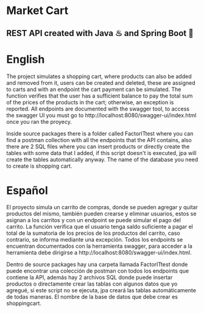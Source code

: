 # Market Cart
## REST API created with Java ♨ and Spring Boot 🍃

# English 
The project simulates a shopping cart, where products can also be added and removed from it, users can be created and deleted, these are assigned to carts and with an endpoint the cart payment can be simulated. The function verifies that the user has a sufficient balance to pay the total sum of the prices of the products in the cart; otherwise, an exception is reported. All endpoints are documented with the swagger tool, to access the swagger UI you must go to http://localhost:8080/swagger-ui/index.html once you ran the proyecy.

Inside source packages there is a folder called FactorITtest where you can find a postman collection with all the endpoints that the API contains, also there are 2 SQL files where you can insert products or directly create the tables with some data that I added, if this script doesn't is executed, jpa will create the tables automatically anyway. The name of the database you need to create is shopping cart.

# Español
El proyecto simula un carrito de compras, donde se pueden agregar y quitar productos del mismo, también pueden crearse y eliminar usuarios, estos se asignan a los carritos y con un endpoint se puede simular el pago del carrito. La función verifica que el usuario tenga saldo suficiente a pagar el total de la sumatoria de los precios de los productos del carrito, caso contrario, se informa mediante una excepción. Todos los endpoints se encuentran documentados con la herramienta swagger, para acceder a la herramienta debe dirigirse a http://localhost:8080/swagger-ui/index.html.

Dentro de source packages hay una carpeta llamada FactorITtest donde puede encontrar una colección de postman con todos los endpoints que contiene la API, además hay 2 archivos SQL donde puede insertar productos o directamente crear las tablas con algunos datos que yo agregué, si este script no se ejecuta, jpa creará las tablas automáticamente de todas maneras. El nombre de la base de datos que debe crear es shoppingcart.
